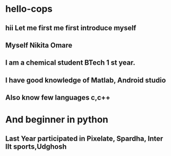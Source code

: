 # hello-cops
## hii Let me first me first introduce myself
## Myself Nikita Omare
## I am a chemical student BTech 1 st year.
## I have good knowledge of Matlab, Android studio
## Also know few languages c,c++
# And beginner in python
## Last Year participated in Pixelate, Spardha, Inter IIt sports,Udghosh

